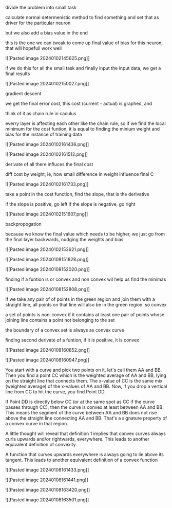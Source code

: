
divide the problem into small task

calculate normal determenistic method to find something and set that as driver for the particular neuron

but we also add a bias value in the end

this is the one we can tweak to come up final value of bias for this neuron, that will hopefull work well

![[Pasted image 20240102145625.png]]


if we do this for all the small task and finally input the input data, we get a final results

![[Pasted image 20240102150027.png]]

gradient descent

we get the final error cost, this cost (current - actual) is graphed, and 

think of it as chain rule in caculus

everry layer is affecting each other like the chain rule, so if we find the local minimum for the cost funtion, it is equal to finding the minium weight and bias for the instance of training data

![[Pasted image 20240102161436.png]]

![[Pasted image 20240102161512.png]]

derivate of all there influces the final cost

diff cost by weight, ie, how small difference in weight influence final C

![[Pasted image 20240102161733.png]]



take a point in the cost function, find the slope, that is the derivative

if the slope is positive, go left
if the slope is negative, go right

![[Pasted image 20240102151607.png]]

backpropogation

because we know the final value which needs to be higher, we just go from the final layer backwards, nudging the weights  and bias 

![[Pasted image 20240102153621.png]]

![[Pasted image 20240108151828.png]]

![[Pasted image 20240108152020.png]]


finding if a funtion is or convex and non convex wil help us find the minimas

![[Pasted image 20240108152808.png]]

If we take any pair of of points in the green region and join them with a straight line, all points on that line will also be in the green region. so convex

a set of points is non-convex if it contains at least one pair of points whose joining line contains a point not belonging to the set

the boundary of a convex set is always as convex curve

finding second derivate of a funtion, if it is positive, it is convex

![[Pasted image 20240108160852.png]]

![[Pasted image 20240108160947.png]]

You start with a curve and pick two points on it, let's call them AA and BB.
Then you find a point CC which is the weighted average of AA and BB, lying on the straight line that connects them.
The x-value of CC is the same mix (weighted average) of the x-values of AA and BB.
Now, if you drop a vertical line from CC to hit the curve, you find Point DD.

If Point DD is directly below CC (or at the same spot as CC if the curve passes through CC), then the curve is convex at least between AA and BB. This means the segment of the curve between AA and BB does not rise above the straight line connecting AA and BB. That's a signature property of a convex curve in that region.

A little thought will reveal that definition 1 implies that convex curves always curls upwards and/or rightwards, everywhere. This leads to another equivalent definition of convexity.

A function that curves upwards everywhere is always going to lie above its tangent. This leads to another equivalent definition of a convex function

![[Pasted image 20240108161433.png]]

![[Pasted image 20240108161441.png]]

![[Pasted image 20240108163420.png]]



![[Pasted image 20240108163501.png]]
